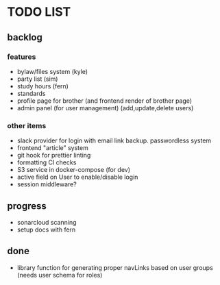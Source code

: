 # TODO LIST

## backlog

### features

- bylaw/files system (kyle)
- party list (sim)
- study hours (fern)
- standards
- profile page for brother (and frontend render of brother page)
- admin panel (for user management) (add,update,delete users)

### other items

- slack provider for login with email link backup. passwordless system
- frontend "article" system
- git hook for prettier linting
- formatting CI checks
- S3 service in docker-compose (for dev)
- active field on User to enable/disable login
- session middleware?

## progress

- sonarcloud scanning
- setup docs with fern

## done

- library function for generating proper navLinks based on user groups (needs user schema for roles)
